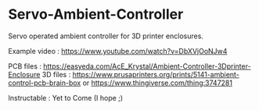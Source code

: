 # Servo-Ambient-Controller
Servo operated ambient controller for 3D printer enclosures.

Example video : https://www.youtube.com/watch?v=DbXVjOoNJw4

PCB files : https://easyeda.com/AcE_Krystal/Ambient-Controller-3Dprinter-Enclosure
3D files : https://www.prusaprinters.org/prints/5141-ambient-control-pcb-brain-box
           or https://www.thingiverse.com/thing:3747281
           
Instructable : Yet to Come (I hope ;)


